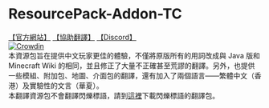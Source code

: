 # ResourcePack-Addon-TC
[【官方網站】](https://sites.google.com/view/yutasgameworld/%E9%A6%96%E9%A0%81) [【協助翻譯】](https://crowdin.com/project/better-zhtwhk-translation) [【Discord】](https://discord.gg/tqzdEaBAcn)  
[![Crowdin](https://badges.crowdin.net/better-zhtwhk-translation/localized.svg)](https://crowdin.com/project/better-zhtwhk-translation)  
本資源包旨在提供中文玩家更佳的體驗，不僅將原版所有的用詞改成與 Java 版和 Minecraft Wiki 的相同，並且修正了大量不正確甚至荒謬的翻譯。另外，也提供一些模組、附加包、地圖、介面包的翻譯，還有加入了兩個語言——繁體中文（香港）及實驗性的文言（華夏）。  
本翻譯資源包不會翻譯閃爍標語，請到[這裡](https://github.com/YutaYamamoto212/TranslatedSplashTexts)下載閃爍標語的翻譯包。

